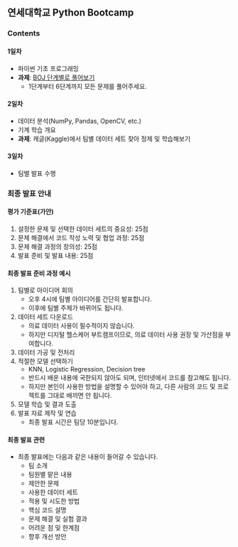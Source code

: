 ## 연세대학교 Python Bootcamp

### Contents

#### 1일차

* 파이썬 기초 프로그래밍
* <b>과제</b>: [BOJ 단계별로 풀어보기](https://www.acmicpc.net/step)
  * 1단계부터 6단계까지 모든 문제를 풀어주세요.

#### 2일차

* 데이터 분석(NumPy, Pandas, OpenCV, etc.)
* 기계 학습 개요
* <b>과제</b>: 캐글(Kaggle)에서 팀별 데이터 세트 찾아 정제 및 학습해보기

#### 3일차

* 팀별 발표 수행

### 최종 발표 안내

#### 평가 기준표(가안)

1. 설정한 문제 및 선택한 데이터 세트의 중요성: 25점
2. 문제 해결에서 코드 작성 노력 및 협업 과정: 25점
3. 문제 해결 과정의 창의성: 25점
4. 발표 준비 및 발표 내용: 25점

#### 최종 발표 준비 과정 예시

1. 팀별로 아이디어 회의
    * 오후 4시에 팀별 아이디어를 간단히 발표합니다.
    * 이후에 팀별 주제가 바뀌어도 됩니다.
2. 데이터 세트 다운로드
    * 의료 데이터 사용이 필수적이지 않습니다.
    * 하지만 디지털 헬스케어 부트캠프이므로, 의료 데이터 사용 권장 및 가산점을 부여합니다.
3. 데이터 가공 및 전처리
4. 적절한 모델 선택하기
    * KNN, Logistic Regression, Decision tree
    * 반드시 배운 내용에 국한되지 않아도 되며, 인터넷에서 코드를 참고해도 됩니다.
    * 하지만 본인이 사용한 방법을 설명할 수 있어야 하고, 다른 사람의 코드 및 프로젝트를 그대로 배끼면 안 됩니다.
5. 모델 학습 및 결과 도출
6. 발표 자료 제작 및 연습
    * 최종 발표 시간은 팀당 10분입니다.

#### 최종 발표 관련

* 최종 발표에는 다음과 같은 내용이 들어갈 수 있습니다.
    * 팀 소개
    * 팀원별 맡은 내용
    * 제안한 문제
    * 사용한 데이터 세트
    * 적용 및 시도한 방법
    * 핵심 코드 설명
    * 문제 해결 및 실험 결과
    * 어려운 점 및 한계점
    * 향후 개선 방안
